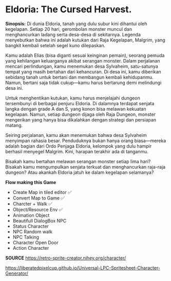 # Eldoria: The Cursed Harvest.
**Sinopsis:**
Di dunia Eldoria, tanah yang dulu subur kini dihantui oleh kegelapan. Setiap 20 hari, gerombolan monster muncul dan menghancurkan ladang serta desa-desa di sekitarnya. Legenda menyebutkan bahwa ini adalah kutukan dari Raja Kegelapan, Malgrim, yang bangkit kembali setelah segel kuno dilepaskan.

Kamu adalah Elias (bisa diganti sesuai keinginan pemain), seorang pemuda yang kehilangan keluarganya akibat serangan monster. Dalam perjalanan mencari perlindungan, kamu menemukan desa Sylvaheim, satu-satunya tempat yang masih bertahan dari kehancuran. Di desa ini, kamu diberikan sebidang tanah untuk bertani dan membangun kembali kehidupanmu. Namun, bertani saja tidak cukup—kamu harus bertarung demi melindungi desa ini.

Untuk menghentikan kutukan, kamu harus menjelajahi dungeon tersembunyi di berbagai penjuru Eldoria. Di dalamnya terdapat senjata langka dengan grade A dan S, yang konon bisa melawan kekuatan kegelapan. Namun, setiap dungeon dijaga oleh Raja Dungeon, monster mengerikan yang hanya bisa dikalahkan dengan strategi dan persiapan matang.

Seiring perjalanan, kamu akan menemukan bahwa desa Sylvaheim menyimpan rahasia besar. Penduduknya bukan hanya orang biasa—mereka adalah bagian dari Ordo Penjaga Eldoria, kelompok yang dulu hampir berhasil menyegel Malgrim. Kini, harapan terakhir ada di tanganmu.

Bisakah kamu bertahan melawan serangan monster setiap lima hari? Bisakah kamu mengumpulkan senjata terkuat dan menghancurkan raja-raja dungeon? Atau akankah Eldoria jatuh ke dalam kegelapan selamanya?


**Flow making this Game**
- Create Map in tiled editor ✅
- Convert Map to Game ✅
- Charcter + Walk ✅
- Object/Resource Env ✅
- Animation Object
- Beautifull DialogBox NPC
- Status Character
- NPC Random walk
- NPC Talking
- Character Open Door
- Action Character


**SOURCE**
https://retro-sprite-creator.nihey.org/character/

https://liberatedpixelcup.github.io/Universal-LPC-Spritesheet-Character-Generator/